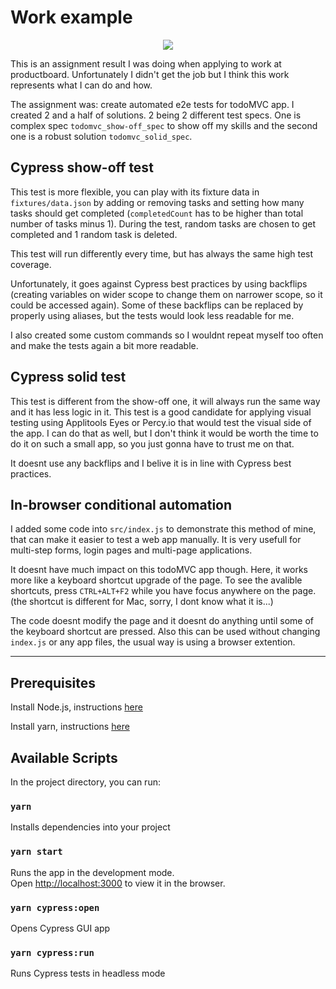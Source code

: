 # Work example

<p align="center">
<img src="https://www.productboard.com/wp-content/themes/productboard/public/images/logo-pb-small.svg">
</p>

This is an assignment result I was doing when applying to work at productboard. Unfortunately I didn't get the job but I think this work represents what I can do and how. 

The assignment was: create automated e2e tests for todoMVC app. I created 2 and a half of solutions. 2 being 2 different test specs. One is complex spec `todomvc_show-off_spec` to show off my skills and the second one is a robust solution `todomvc_solid_spec`.

## Cypress show-off test

This test is more flexible, you can play with its fixture data in `fixtures/data.json` by adding or removing tasks and setting how many tasks should get completed (`completedCount` has to be higher than total number of tasks minus 1). During the test, random tasks are chosen to get completed and 1 random task is deleted.

This test will run differently every time, but has always the same high test coverage.

Unfortunately, it goes against Cypress best practices by using backflips (creating variables on wider scope to change them on narrower scope, so it could be accessed again). Some of these backflips can be replaced by properly using aliases, but the tests would look less readable for me.

I also created some custom commands so I wouldnt repeat myself too often and make the tests again a bit more readable.

## Cypress solid test

This test is different from the show-off one, it will always run the same way and it has less logic in it. This test is a good candidate for applying visual testing using Applitools Eyes or Percy.io that would test the visual side of the app. I can do that as well, but I don't think it would be worth the time to do it on such a small app, so you just gonna have to trust me on that.

It doesnt use any backflips and I belive it is in line with Cypress best practices.

## In-browser conditional automation

I added some code into `src/index.js` to demonstrate this method of mine, that can make it easier to test a web app manually. It is very usefull for multi-step forms, login pages and multi-page applications.

It doesnt have much impact on this todoMVC app though. Here, it works more like a keyboard shortcut upgrade of the page. To see the avalible shortcuts, press `CTRL+ALT+F2` while you have focus anywhere on the page. (the shortcut is different for Mac, sorry, I dont know what it is...)

The code doesnt modify the page and it doesnt do anything until some of the keyboard shortcut are pressed. Also this can be used without changing `index.js` or any app files, the usual way is using a browser extention.

---

## Prerequisites

Install Node.js, instructions [here](https://nodejs.org/en/download/)

Install yarn, instructions [here](https://yarnpkg.com/lang/en/docs/install/)

## Available Scripts

In the project directory, you can run:

### `yarn`

Installs dependencies into your project

### `yarn start`

Runs the app in the development mode.<br>
Open [http://localhost:3000](http://localhost:3000) to view it in the browser.

### `yarn cypress:open`

Opens Cypress GUI app

### `yarn cypress:run`

Runs Cypress tests in headless mode

